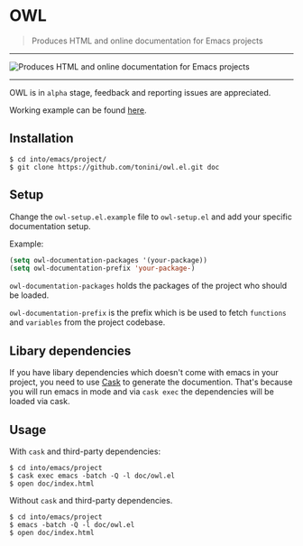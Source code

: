 # OWL

> Produces HTML and online documentation for Emacs projects

***

![Produces HTML and online documentation for Emacs projects](http://i.imgur.com/QumUjDY.png)

***

OWL is in `alpha` stage, feedback and reporting issues are appreciated.

Working example can be found [here](https://dl.dropboxusercontent.com/u/192032/elisp-docs/docs/index.html).

## Installation

```
$ cd into/emacs/project/
$ git clone https://github.com/tonini/owl.el.git doc
```

## Setup

Change the `owl-setup.el.example` file to `owl-setup.el` and add your specific
documentation setup.

Example:

```el
(setq owl-documentation-packages '(your-package))
(setq owl-documentation-prefix 'your-package-)
```

`owl-documentation-packages` holds the packages of the project who should be loaded.

`owl-documentation-prefix` is the prefix which is be used to fetch `functions`
and `variables` from the project codebase.

## Libary dependencies

If you have libary dependencies which doesn't come with emacs in your project, you need to use
[Cask](https://github.com/cask/cask) to generate the documention. That's because
you will run emacs in mode and via `cask exec` the dependencies will be loaded
via cask.

## Usage

With `cask` and third-party dependencies:

```
$ cd into/emacs/project
$ cask exec emacs -batch -Q -l doc/owl.el
$ open doc/index.html
```

Without `cask` and third-party dependencies.
```
$ cd into/emacs/project
$ emacs -batch -Q -l doc/owl.el
$ open doc/index.html
```
